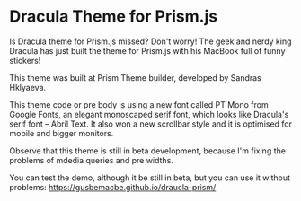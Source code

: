 # Dracula Theme for Prism.js
Is Dracula theme for Prism.js missed? Don't worry! The geek and nerdy king Dracula has just built the theme for Prism.js with his MacBook full of funny stickers!

This theme was built at Prism Theme builder, developed by Sandras Hklyaeva. 

This theme code or pre body is using a new font called PT Mono from Google Fonts, an elegant monoscaped serif font, which looks like Dracula's serif font – Abril Text. It also won a new scrollbar style and it is optimised for mobile and bigger monitors.

Observe that this theme is still in beta development, because I'm fixing the problems of mdedia queries and pre widths.

You can test the demo, although it be still in beta, but you can use it without problems:
https://gusbemacbe.github.io/draucla-prism/ 
